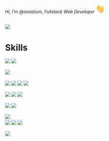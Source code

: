 ###### Hi, I’m @avastium, Fullstack Web Developer <img src="wave.gif" width="30px">
<a href="https://t.me/avastium">
  <img src="https://img.shields.io/badge/Telegram-@Avastium-informational?style=for-the-badge&logo=telegram&color=26A5E4">
</a>

# Skills
<img src="https://img.shields.io/badge/Windows-informational?style=for-the-badge&logo=windows&color=0078D6">
<img src="https://img.shields.io/badge/Linux-informational?style=for-the-badge&logo=linux&logoColor=white&color=003366">
<br><br>
<img src="https://img.shields.io/badge/VSCode-informational?style=for-the-badge&logo=visualstudiocode&logoColor=white&color=007ACC">
<br><br>
<img src="https://img.shields.io/badge/JavaScript-3%20yr.-informational?style=for-the-badge&logo=javascript&logoColor=F7DF1E&color=F7DF1E">
<img src="https://img.shields.io/badge/Node.js-1%20yr.-informational?style=for-the-badge&logo=node.js&logoColor=339933&color=339933">
<img src="https://img.shields.io/badge/PHP-informational?style=for-the-badge&logo=php&logoColor=white&color=777BB4">
<img src="https://img.shields.io/badge/C++-informational?style=for-the-badge&logo=c++&logoColor=white&color=00599C">
<br><br>
<img src="https://img.shields.io/badge/React.JS-informational?style=for-the-badge&logo=react&logoColor=white&color=61DAFB">
<img src="https://img.shields.io/badge/Redux-informational?style=for-the-badge&logo=redux&logoColor=white&color=764ABC">
<img src="https://img.shields.io/badge/Redux--Saga-informational?style=for-the-badge&logo=redux-saga&logoColor=white&color=999999">
<br><br>
<img src="https://img.shields.io/badge/MongoDB-informational?style=for-the-badge&logo=mongodb&logoColor=white&color=47A248">
<img src="https://img.shields.io/badge/MySQL-informational?style=for-the-badge&logo=MySQL&logoColor=white&color=4479A1">
<br><br>
<img src="https://img.shields.io/badge/npm-informational?style=for-the-badge&logo=npm&logoColor=white&color=C21325">
<br>
<img src="https://img.shields.io/badge/Mongoose.JS-informational?style=for-the-badge&logo=mongodb&logoColor=white&color=47A248">
<img src="https://img.shields.io/badge/Telegraf.JS-informational?style=for-the-badge&logo=telegram&color=26A5E4">
<img src="https://img.shields.io/badge/Puppeteer-informational?style=for-the-badge&logo=puppeteer&logoColor=white&color=40B5A4">
<br><br>
<img src="https://img.shields.io/badge/Git-informational?style=for-the-badge&logo=git&logoColor=white&color=ff9537">